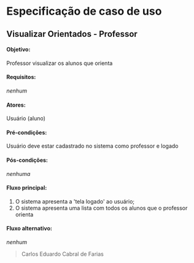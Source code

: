 ﻿# Especificação de caso de uso 

## Visualizar Orientados - Professor

#### Objetivo: 
Professor visualizar os alunos que orienta

#### Requisitos:
_nenhum_ 

#### Atores:
Usuário (aluno) 

#### Pré-condições: 
Usuário deve estar cadastrado no sistema como professor e logado 

#### Pós-condições: 
_nenhuma_

#### Fluxo principal: 
1. O sistema apresenta a 'tela logado' ao usuário; 
2. O sistema apresenta uma lista com todos os alunos que o professor orienta

#### Fluxo alternativo: 
_nenhum_

>Carlos Eduardo Cabral de Farias
